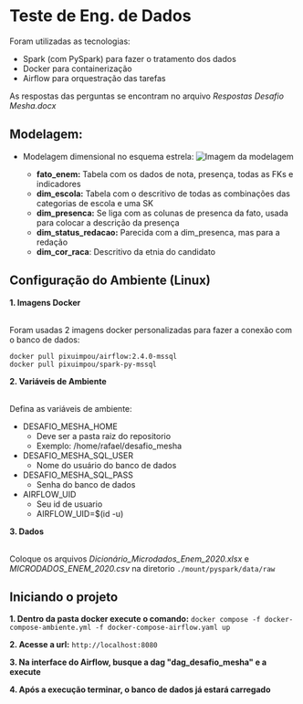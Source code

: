# Teste de Eng. de Dados

Foram utilizadas as tecnologias: 
- Spark (com PySpark) para fazer o tratamento dos dados
- Docker para containerização
- Airflow para orquestração das tarefas

As respostas das perguntas se encontram no arquivo *Respostas Desafio Mesha.docx*

## Modelagem:

- Modelagem dimensional no esquema estrela:
![Imagem da modelagem](https://i.imgur.com/HegZcFc.png)

    - **fato_enem:** Tabela com os dados de nota, presença, todas as FKs e indicadores
    - **dim_escola:** Tabela com o descritivo de todas as combinações das categorias de escola e uma SK
    - **dim_presenca:** Se liga com as colunas de presenca da fato, usada para colocar a descrição da presença
    - **dim_status_redacao:** Parecida com a dim_presenca, mas para a redação
    - **dim_cor_raca**: Descritivo da etnia do candidato

## Configuração do Ambiente (Linux)

**1. Imagens Docker**<br/><br/>

Foram usadas 2 imagens docker personalizadas para fazer a conexão com o banco de dados:

```
docker pull pixuimpou/airflow:2.4.0-mssql
docker pull pixuimpou/spark-py-mssql
```
**2. Variáveis de Ambiente**<br/><br/>

Defina as variáveis de ambiente:

- DESAFIO_MESHA_HOME
    - Deve ser a pasta raiz do repositorio
    - Exemplo: /home/rafael/desafio_mesha
- DESAFIO_MESHA_SQL_USER
    - Nome do usuário do banco de dados
- DESAFIO_MESHA_SQL_PASS
    - Senha do banco de dados
- AIRFLOW_UID
    - Seu id de usuario
    - AIRFLOW_UID=$(id -u)

**3. Dados**<br/><br/>

Coloque os arquivos *Dicionário_Microdados_Enem_2020.xlsx* e *MICRODADOS_ENEM_2020.csv* na diretorio `./mount/pyspark/data/raw`

## Iniciando o projeto

**1. Dentro da pasta docker execute o comando:**
    `docker compose -f docker-compose-ambiente.yml -f docker-compose-airflow.yaml up`

**2. Acesse a url:** `http://localhost:8080`

**3. Na interface do Airflow, busque a dag "dag_desafio_mesha" e a execute**

**4. Após a execução terminar, o banco de dados já estará carregado**
   

